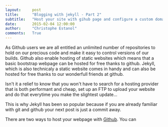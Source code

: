 ```yaml
---
layout:     post
title:      "Blogging with jekyll - Part 2"
subtitle:   "Host your site with gihub page and configure a custom domain name"
date:       2015-02-04 12:00:00
author:     "Christophe Estanol"
comments:   True
---
```


As Github users we are all entitled an unlimited number of repositories to hold on our precious code and make it easy to control versions of our builds.
Github also enable hosting of static websites which means that a basic bootstrap webpage can be hosted for free thanks to github. Jekyll, which is also technicaly a static website comes in handy and can also be hosted for free thanks to our wonderfull friends at github.

Isn't it a relief to know that you won't have to search for a hosting provider that is both performant and cheap, set up an FTP to upload your website and do that everytime you make the slightest update...

This is why Jekyll has been so popular because if you are already familiar with git and github your next post is just a commit away.

There are two ways to host your webpage with [Github](https://pages.github.com/). You can

